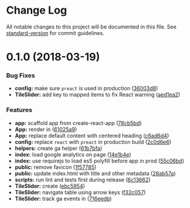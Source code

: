 # Change Log

All notable changes to this project will be documented in this file. See [standard-version](https://github.com/conventional-changelog/standard-version) for commit guidelines.

<a name="0.1.0"></a>
# 0.1.0 (2018-03-19)


### Bug Fixes

* **config:** make sure `preact` is used in production ([36003d8](https://github.com/remarkablegames/tile-slider/commit/36003d8))
* **TileSlider:** add key to mapped items to fix React warning ([aed1ea2](https://github.com/remarkablegames/tile-slider/commit/aed1ea2))


### Features

* **app:** scaffold app from create-react-app ([78cb5bd](https://github.com/remarkablegames/tile-slider/commit/78cb5bd))
* **App:** render <TileSlider> in <App> ([61025a9](https://github.com/remarkablegames/tile-slider/commit/61025a9))
* **App:** replace default content with centered heading ([c6ad6d4](https://github.com/remarkablegames/tile-slider/commit/c6ad6d4))
* **config:** replace `react` with `preact` in production build ([2c0d6e6](https://github.com/remarkablegames/tile-slider/commit/2c0d6e6))
* **helpers:** create ga helper ([61b7bfa](https://github.com/remarkablegames/tile-slider/commit/61b7bfa))
* **index:** load google analytics on page ([14e1b4e](https://github.com/remarkablegames/tile-slider/commit/14e1b4e))
* **index:** use requirejs to load es5 polyfill before app in prod ([55c06bd](https://github.com/remarkablegames/tile-slider/commit/55c06bd))
* **public:** remove favicon ([1f57785](https://github.com/remarkablegames/tile-slider/commit/1f57785))
* **public:** update index.html with title and other metadata ([28ab57a](https://github.com/remarkablegames/tile-slider/commit/28ab57a))
* **scripts:** run lint and tests first during release ([6c13662](https://github.com/remarkablegames/tile-slider/commit/6c13662))
* **TileSlider:** create <TileSlider> ([ebc5954](https://github.com/remarkablegames/tile-slider/commit/ebc5954))
* **TileSlider:** navigate table using arrow keys ([f32c057](https://github.com/remarkablegames/tile-slider/commit/f32c057))
* **TileSlider:** track ga events in <TileSlider> ([716eedb](https://github.com/remarkablegames/tile-slider/commit/716eedb))
